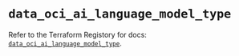 # `data_oci_ai_language_model_type`

Refer to the Terraform Registory for docs: [`data_oci_ai_language_model_type`](https://registry.terraform.io/providers/oracle/oci/6.18.0/docs/data-sources/ai_language_model_type).
